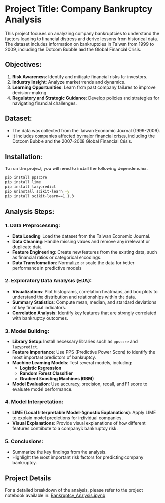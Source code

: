 # Project Title: Company Bankruptcy Analysis

This project focuses on analyzing company bankruptcies to understand the factors leading to financial distress and derive lessons from historical data. The dataset includes information on bankruptcies in Taiwan from 1999 to 2009, including the Dotcom Bubble and the Global Financial Crisis.

## Objectives:
1. **Risk Awareness**: Identify and mitigate financial risks for investors.
2. **Industry Insight**: Analyze market trends and dynamics.
3. **Learning Opportunities**: Learn from past company failures to improve decision-making.
4. **Regulatory and Strategic Guidance**: Develop policies and strategies for navigating financial challenges.

## Dataset:
- The data was collected from the Taiwan Economic Journal (1999-2009).
- It includes companies affected by major financial crises, including the Dotcom Bubble and the 2007-2008 Global Financial Crisis.

## Installation:
To run the project, you will need to install the following dependencies:

```bash
pip install ppscore
pip install lime
pip install lazypredict
pip uninstall scikit-learn -y
pip install scikit-learn==1.1.3
```
## Analysis Steps:

### 1. Data Preprocessing:
   - **Data Loading**: Load the dataset from the Taiwan Economic Journal.
   - **Data Cleaning**: Handle missing values and remove any irrelevant or duplicate data.
   - **Feature Engineering**: Create new features from the existing data, such as financial ratios or categorical encodings.
   - **Data Transformation**: Normalize or scale the data for better performance in predictive models.

### 2. Exploratory Data Analysis (EDA):
   - **Visualizations**: Plot histograms, correlation heatmaps, and box plots to understand the distribution and relationships within the data.
   - **Summary Statistics**: Compute mean, median, and standard deviations of key financial indicators.
   - **Correlation Analysis**: Identify key features that are strongly correlated with bankruptcy outcomes.

### 3. Model Building:
   - **Library Setup**: Install necessary libraries such as `ppscore` and `lazypredict`.
   - **Feature Importance**: Use PPS (Predictive Power Score) to identify the most important predictors of bankruptcy.
   - **Machine Learning Models**: Test several models, including:
     - **Logistic Regression**
     - **Random Forest Classifier**
     - **Gradient Boosting Machines (GBM)**
   - **Model Evaluation**: Use accuracy, precision, recall, and F1 score to evaluate model performance.

### 4. Model Interpretation:
   - **LIME (Local Interpretable Model-Agnostic Explanations)**: Apply LIME to explain model predictions for individual companies.
   - **Visual Explanations**: Provide visual explanations of how different features contribute to a company’s bankruptcy risk.

### 5. Conclusions:
   - Summarize the key findings from the analysis.
   - Highlight the most important risk factors for predicting company bankruptcy.

## Project Details

For a detailed breakdown of the analysis, please refer to the project notebook available in:
[Bankruptcy_Analysis.ipynb](https://github.com/perryfalcon0410/Bankruptcy-Analysis/blob/main/Bankruptcy_Analysis.ipynb)

